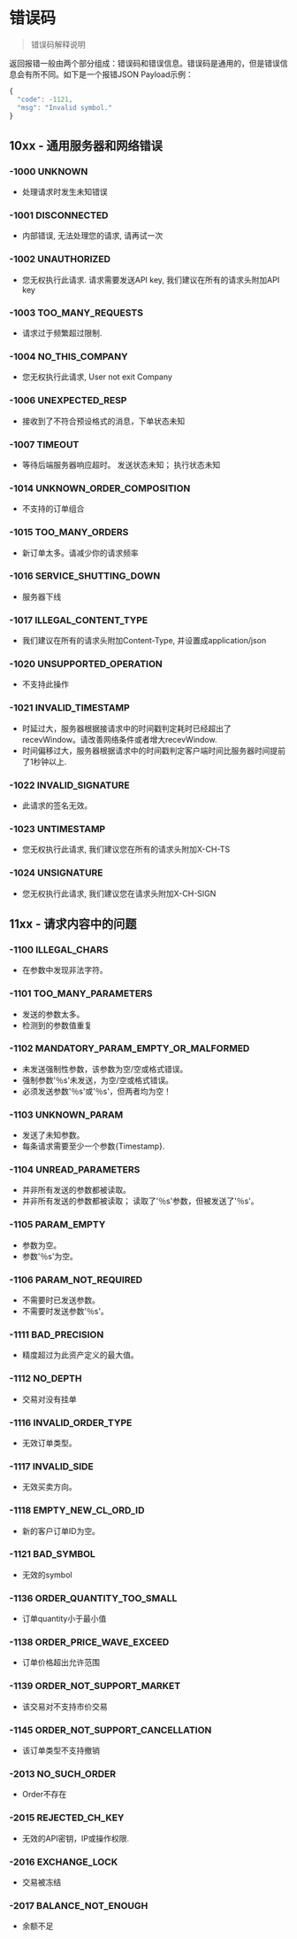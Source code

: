 # 错误码
> 错误码解释说明

返回报错一般由两个部分组成：错误码和错误信息。错误码是通用的，但是错误信息会有所不同。如下是一个报错JSON Payload示例：
```js
{
  "code": -1121,
  "msg": "Invalid symbol."
}
```

## 10xx - 通用服务器和网络错误

### -1000 UNKNOWN
*   处理请求时发生未知错误

### -1001 DISCONNECTED
*   内部错误, 无法处理您的请求, 请再试一次

### -1002 UNAUTHORIZED
*   您无权执行此请求. 请求需要发送API key, 我们建议在所有的请求头附加API key
    
### -1003 TOO_MANY_REQUESTS
*   请求过于频繁超过限制.

### -1004 NO_THIS_COMPANY
*   您无权执行此请求, User not exit Company

### -1006 UNEXPECTED_RESP
*   接收到了不符合预设格式的消息，下单状态未知

### -1007 TIMEOUT
*   等待后端服务器响应超时。 发送状态未知； 执行状态未知

### -1014 UNKNOWN_ORDER_COMPOSITION
*   不支持的订单组合

### -1015 TOO_MANY_ORDERS
*   新订单太多。请减少你的请求频率
    
### -1016 SERVICE_SHUTTING_DOWN
*   服务器下线

### -1017 ILLEGAL_CONTENT_TYPE
*   我们建议在所有的请求头附加Content-Type, 并设置成application/json
    

### -1020 UNSUPPORTED_OPERATION
*   不支持此操作

### -1021 INVALID_TIMESTAMP
*   时延过大，服务器根据接请求中的时间戳判定耗时已经超出了recevWindow。请改善网络条件或者增大recevWindow.
*   时间偏移过大，服务器根据请求中的时间戳判定客户端时间比服务器时间提前了1秒钟以上.

### -1022 INVALID_SIGNATURE
*   此请求的签名无效。

### -1023 UNTIMESTAMP
*   您无权执行此请求, 我们建议您在所有的请求头附加X-CH-TS

### -1024 UNSIGNATURE
*   您无权执行此请求, 我们建议您在请求头附加X-CH-SIGN

## 11xx - 请求内容中的问题

### -1100 ILLEGAL_CHARS
*   在参数中发现非法字符。

### -1101 TOO_MANY_PARAMETERS
*   发送的参数太多。
*   检测到的参数值重复

### -1102 MANDATORY_PARAM_EMPTY_OR_MALFORMED
*   未发送强制性参数，该参数为空/空或格式错误。
*   强制参数'％s'未发送，为空/空或格式错误。
*   必须发送参数'％s'或'％s'，但两者均为空！

### -1103 UNKNOWN_PARAM
*   发送了未知参数。
*   每条请求需要至少一个参数{Timestamp}.

### -1104 UNREAD_PARAMETERS
*   并非所有发送的参数都被读取。
*   并非所有发送的参数都被读取； 读取了'％s'参数，但被发送了'％s'。

### -1105 PARAM_EMPTY
*   参数为空。
*   参数'％s'为空。

### -1106 PARAM_NOT_REQUIRED
*   不需要时已发送参数。
*   不需要时发送参数'％s'。

### -1111 BAD_PRECISION
*   精度超过为此资产定义的最大值。

### -1112 NO_DEPTH
*   交易对没有挂单

### -1116 INVALID_ORDER_TYPE
*   无效订单类型。

### -1117 INVALID_SIDE
*   无效买卖方向。

### -1118 EMPTY_NEW_CL_ORD_ID
*   新的客户订单ID为空。

### -1121 BAD_SYMBOL
*   无效的symbol

### -1136 ORDER_QUANTITY_TOO_SMALL
*   订单quantity小于最小值

### -1138 ORDER_PRICE_WAVE_EXCEED
*   订单价格超出允许范围

### -1139 ORDER_NOT_SUPPORT_MARKET
*   该交易对不支持市价交易

### -1145 ORDER_NOT_SUPPORT_CANCELLATION
*   该订单类型不支持撤销

### -2013 NO_SUCH_ORDER
*   Order不存在

### -2015 REJECTED_CH_KEY
*   无效的API密钥，IP或操作权限.
    
### -2016 EXCHANGE_LOCK
*   交易被冻结

### -2017 BALANCE_NOT_ENOUGH
*   余额不足